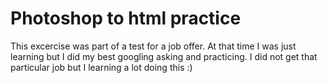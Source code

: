 # Photoshop to html practice

This excercise was part of a test for a job offer. At that time I was just learning but I did my best googling asking and practicing. I did not get that particular job but I learning a lot doing this :)
